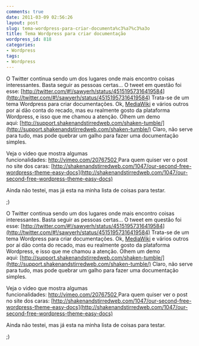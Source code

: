 ```yaml
---
comments: true
date: 2011-03-09 02:56:26
layout: post
slug: tema-wordpress-para-criar-documenta%c3%a7%c3%a3o
title: Tema Wordpress para criar documentação
wordpress_id: 818
categories:
- Wordpress
tags:
- Wordpress
---
```




O Twitter continua sendo um dos lugares onde mais encontro coisas interessantes. Basta seguir as pessoas certas...
O tweet em questão foi esse: [http://twitter.com/#!/sawyerh/status/45151957316419584](http://twitter.com/#!/sawyerh/status/45151957316419584)
Trata-se de um tema Wordpress para criar documentações.
Ok, [MediaWiki](http://www.mediawiki.org/wiki/MediaWiki) e vários outros por ai dão conta do recado, mas eu realmente gosto da plataforma Wordpress, e isso que me chamou a atenção.
Olhem um demo aqui: [http://support.shakenandstirredweb.com/shaken-tumble/](http://support.shakenandstirredweb.com/shaken-tumble/)
Claro, não serve para tudo, mas pode quebrar um galho para fazer uma documentação simples.

Veja o video que mostra algumas funcionalidades: [http://vimeo.com/20767502
](http://vimeo.com/20767502)Para quem quiser ver o post no site dos caras: [http://shakenandstirredweb.com/1047/our-second-free-wordpress-theme-easy-docs](http://shakenandstirredweb.com/1047/our-second-free-wordpress-theme-easy-docs)

Ainda não testei, mas já esta na minha lista de coisas para testar.

;)



O Twitter continua sendo um dos lugares onde mais encontro coisas interessantes. Basta seguir as pessoas certas...
O tweet em questão foi esse: [http://twitter.com/#!/sawyerh/status/45151957316419584](http://twitter.com/#!/sawyerh/status/45151957316419584)
Trata-se de um tema Wordpress para criar documentações.
Ok, [MediaWiki](http://www.mediawiki.org/wiki/MediaWiki) e vários outros por ai dão conta do recado, mas eu realmente gosto da plataforma Wordpress, e isso que me chamou a atenção.
Olhem um demo aqui: [http://support.shakenandstirredweb.com/shaken-tumble/](http://support.shakenandstirredweb.com/shaken-tumble/)
Claro, não serve para tudo, mas pode quebrar um galho para fazer uma documentação simples.<!-- more -->

Veja o video que mostra algumas funcionalidades: [http://vimeo.com/20767502
](http://vimeo.com/20767502)Para quem quiser ver o post no site dos caras: [http://shakenandstirredweb.com/1047/our-second-free-wordpress-theme-easy-docs](http://shakenandstirredweb.com/1047/our-second-free-wordpress-theme-easy-docs)

Ainda não testei, mas já esta na minha lista de coisas para testar.

;)
